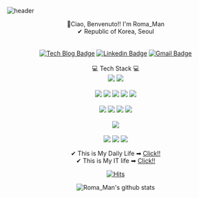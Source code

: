 ![header](https://capsule-render.vercel.app/api?type=waving&color=auto&section=header&text=Roma_Man&fontSize=50)
<div align="center">                   

  👋Ciao, Benvenuto!! I'm Roma_Man<br>
  ✔ Republic of Korea, Seoul<br>
  <br>
<br>
[![Tech Blog Badge](http://img.shields.io/badge/-Tech%20blog-black?style=flat-square&logo=&link=https://itkjspo56.tistory.com)](https://itkjspo56.tistory.com/)
[![Linkedin Badge](https://img.shields.io/badge/-LinkedIn-blue?style=flat-square&logo=Linkedin&logoColor=white&link=https://www.linkedin.com/in/jungsoo-kim-8b00901a8/)](https://www.linkedin.com/in/jungsoo-kim-8b00901a8/)
[![Gmail Badge](https://img.shields.io/badge/Gmail-d14836?style=flat-square&logo=Gmail&logoColor=white&link=mailto:kjspo56@gmail.com)](mailto:kjspo56@gmail.com)
<br>
<br>
💻 Tech Stack 💻<br>
<img src="https://img.shields.io/badge/Java-007396?style=flat-square&logo=Java&logoColor=white"/></a>
<img src="https://img.shields.io/badge/Spring-6DB33F?style=flat-square&logo=Spring&logoColor=white"/></a>
<br>
<br>
<img src="https://img.shields.io/badge/HTML-E34F26?style=flat-square&logo=HTML5&logoColor=white"/></a>
<img src="https://img.shields.io/badge/CSS-1572B6?style=flat-square&logo=CSS3&logoColor=white"/></a>
<img src="https://img.shields.io/badge/JavaScript-F7DF1E?style=flat-square&logo=JavaScript&logoColor=white"/></a>
<img src="https://img.shields.io/badge/jQuery-0769AD?style=flat-square&logo=jQuery&logoColor=white"/></a>
<img src="https://img.shields.io/badge/Vue.js-4FC08D?style=flat-square&logo=Vue.js&logoColor=white"/></a>
<br>
<br>
<img src="https://img.shields.io/badge/Oracle-F80000?style=flat-square&logo=Oracle&logoColor=white"/></a>
<img src="https://img.shields.io/badge/MySQL-4479A1?style=flat-square&logo=MySQL&logoColor=white"/></a>
<img src="https://img.shields.io/badge/MariaDB-003545?style=flat-square&logo=MariaDB&logoColor=white"/></a>
<img src="https://img.shields.io/badge/PostgreSQL-336791?style=flat-square&logo=PostgreSQL&logoColor=white"/></a>
<br>
<br>
<img src="https://img.shields.io/badge/QGIS-589632?style=flat-square&logo=qgis&logoColor=white"/></a>
<br>
<br>
<img src="https://img.shields.io/badge/IntelliJ IDEA-000000?style=flat-square&logo=intellijidea&logoColor=white"/></a>
<img src="https://img.shields.io/badge/Eclipse IDE-2C2255?style=flat-square&logo=eclipseide&logoColor=white"/></a>
<img src="https://img.shields.io/badge/Visual Studio Code-007ACC?style=flat-square&logo=visualstudiocode&logoColor=white"/></a>
<br>

✔ This is My Daily Life ➡ <a href="http://blog.naver.com/kjspo56">Click!!</a><br>
✔ This is My IT life ➡ <a href="https://itkjspo56.tistory.com/">Click!!</a><br>

[![Hits](https://hits.seeyoufarm.com/api/count/incr/badge.svg?url=https%3A%2F%2Fgithub.com%2Fkjspo56&count_bg=%2379C83D&title_bg=%23555555&icon=&icon_color=%23E7E7E7&title=hits&edge_flat=false)](https://hits.seeyoufarm.com)


<!--
<img src="https://img.shields.io/badge/쓰고자하는_텍스트-컬러코드?style=flat-square&logo=simpleicons에서_아이콘이름&logoColor=white"/></a>
깃 깃허브 구글 구글크롬 그래들 아이클라우드 카카오
로지텍 마세라티  네이버 노트패드 프리미어리그 윈도우  -->


![Roma_Man's github stats](https://github-readme-stats.vercel.app/api?username=kjspo56&show_icons=true&theme=radical)

<!--
[![본인ID's github stats](https://github-readme-stats.vercel.app/api/top-langs/?username=kjspo56&show_icons=true&hide_border=true&title_color=004386&icon_color=004386&layout=compact)](https://github.com/kjspo56)
-->

  <br>


<!--
[![solved.ac tier](http://mazassumnida.wtf/api/generate_badge?boj=kjspo56)](https://solved.ac/kjspo56)
-->

</div>

